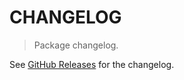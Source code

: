 # CHANGELOG

> Package changelog.

See [GitHub Releases](https://github.com/stdlib-js/blas-ext-base-sapxsumors/releases) for the changelog.